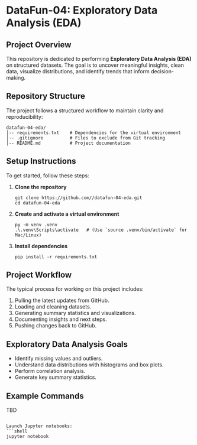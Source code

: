# DataFun-04: Exploratory Data Analysis (EDA)

## Project Overview
This repository is dedicated to performing **Exploratory Data Analysis (EDA)** on structured datasets. The goal is to uncover meaningful insights, clean data, visualize distributions, and identify trends that inform decision-making.

## Repository Structure
The project follows a structured workflow to maintain clarity and reproducibility:

```plaintext
datafun-04-eda/
│-- requirements.txt    # Dependencies for the virtual environment
│-- .gitignore          # Files to exclude from Git tracking
│-- README.md           # Project documentation
```

## Setup Instructions
To get started, follow these steps:
1. **Clone the repository**  
   ```shell
   git clone https://github.com//datafun-04-eda.git
   cd datafun-04-eda
   ```

2. **Create and activate a virtual environment**  
   ```shell
   py -m venv .venv
   .\.venv\Scripts\activate   # (Use `source .venv/bin/activate` for Mac/Linux)
   ```

3. **Install dependencies**  
   ```shell
   pip install -r requirements.txt
   ```

## Project Workflow
The typical process for working on this project includes:
1. Pulling the latest updates from GitHub.
2. Loading and cleaning datasets.
3. Generating summary statistics and visualizations.
4. Documenting insights and next steps.
5. Pushing changes back to GitHub.

## Exploratory Data Analysis Goals
- Identify missing values and outliers.
- Understand data distributions with histograms and box plots.
- Perform correlation analysis.
- Generate key summary statistics.

## Example Commands
TBD

```

Launch Jupyter notebooks:
```shell
jupyter notebook
```